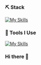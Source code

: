 

### ⛏ Stack
[![My Skills](https://skillicons.dev/icons?i=html,css,tailwind,js,php,java,unity)](https://skillicons.dev)

### 🔨 Tools I Use
[![My Skills](https://skillicons.dev/icons?i=mysql,git,github,aws,azure,linux)](https://skillicons.dev)

### Hi there 👋
<!--
**darwinas05/darwinas05** is a ✨ _special_ ✨ repository because its `README.md` (this file) appears on your GitHub profile.

Here are some ideas to get you started:

- 🔭 I’m currently working on ...
- 🌱 I’m currently learning ...
- 👯 I’m looking to collaborate on ...
- 🤔 I’m looking for help with ...
- 💬 Ask me about ...
- 📫 How to reach me: ...
- 😄 Pronouns: ...
- ⚡ Fun fact: ...
-->
